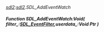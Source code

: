 _[sdl2](../../modules/sdl2/sdl2-module.md):[sdl2](../../modules/sdl2/sdl2-module.md).SDL\_AddEventWatch_
##### Function SDL\_AddEventWatch:Void( filter_:[SDL_EventFilter](../../modules/sdl2/sdl2-sdl_eventfilter.md),userdata_:Void Ptr )
